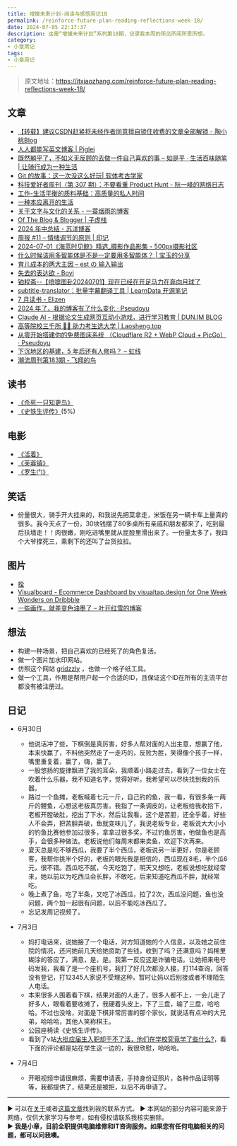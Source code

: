 ```yaml
---
title: 增援未来计划-阅读与感悟周记18
permalink: /reinforce-future-plan-reading-reflections-week-18/
date: 2024-07-05 22:17:37
description: 这是“增援未来计划”系列第18期，记录我本周的所见所闻所思所想。
category:
- 小章周记
tags:
- 小章周记
---
```


> 原文地址：<https://itxiaozhang.com/reinforce-future-plan-reading-reflections-week-18/>

## 文章

- [【转载】建议CSDN赶紧将未经作者同意擅自锁住收费的文章全部解锁 - 陶小桃Blog](https://www.52txr.cn/2024/csdnblockVIP.html)
- [人人都能写英文博客 | Piglei](https://www.piglei.com/articles/everyone-can-write-eng-blog/)
- [既然躺平了，不如义无反顾的去做一件自己喜欢的事 – 如是乎 · 生活百味随笔 | 让骑行成为一种生活](http://rushihu.com/archives/1451?)
- [Git 的故事：这一次没这么好玩| 软体考古学家](https://blog.brachiosoft.com/posts/git/)
- [科技爱好者周刊（第 307 期）：不要看重 Product Hunt - 阮一峰的网络日志](http://www.ruanyifeng.com/blog/2024/07/weekly-issue-307.html)
- [工作-生活平衡的质料基础：高质量的私人时间](https://stephenleng.com/cn/the-material-basis-for-work-life-balance/)
- [一种本应离开的生活](https://stephenleng.com/cn/a-life-that-should-have-been-left-behind/?utm_source=blogfinder)
- [关于文字与文化的关系 - 一蓑烟雨的博客](https://easyf12.top/posts/6286e655/?utm_source=blogfinder)
- [Of The Blog & Blogger | 子虚栈](https://blog.si-on.top/about/)
- [2024 年中总结 - 苏洋博客](https://soulteary.com/2024/06/30/2024-mid-year-summary.html?utm_source=blogfinder#%E6%95%B0%E5%AD%97%E5%8C%96%E9%A2%86%E5%9F%9F%E7%9A%84%E5%88%9B%E4%B8%9A)
- [周报 #11 – 情绪调节的原则 | 印记](https://yinji.org/5267.html?utm_source=blogfinder)
- [2024-07-01《海蓝时见鲸》精选_摄影作品影集 - 500px摄影社区](https://500px.com.cn/community/set/829dfc4b7f6e4e388f63ac10e48a831f/details)
- [什么时候该用多智能体是不是一定要用多智能体？ | 宝玉的分享](https://baoyu.io/blog/ai/when-to-use-multi-agent-systems-or-cot)
- [育儿成本的两大主因 – est の 输入输出](https://blog.est.im/2024/stderr-13)
- [失去的表达欲 - Boyi](https://www.boyilu.com/lost-desire-to-express)
- [铂程斋--【喷嚏图卦20240701】现在已经在开足马力在奔向月球了](https://www.dapenti.com/blog/more.asp?name=xilei&id=179593)
- [subtitle-translator：批量字幕翻译工具 | LearnData 开源笔记](https://newzone.top/apps/devdocs/subtitle-translator.html)
- [7 月读书 - Elizen](https://elizen.me/posts/2024/06/july-reading-plan/)
- [2024 年了，我的博客有了什么变化 · Pseudoyu](https://www.pseudoyu.com/zh/2024/06/29/what_changed_in_my_blog_2024/)
- [Claude AI - 根据论文生成网页互动小游戏，进行学习教育 | DUN.IM BLOG](https://blog.dun.im/anonymous/claude-ai-post-paper-to-mini-web-game.html)
- [高等院校三千所 👨‍🎓 助力考生选大学 | Laosheng.top](https://laosheng.top/fuwu/yuanxiao)
- [从零开始搭建你的免费图床系统 （Cloudflare R2 + WebP Cloud + PicGo） · Pseudoyu](https://www.pseudoyu.com/zh/2024/06/30/free_image_hosting_system_using_r2_webp_cloud_and_picgo/)
- [下沉地区的基建，5 年后还有人修吗？ – 虹线](https://1q43.blog/post/6031)
- [潮流周刊第183期 - 飞翔的鸟](https://weekly.tw93.fun/posts/183-%E9%A3%9E%E7%BF%94%E7%9A%84%E9%B8%9F/)

## 读书

- [《杀死一只知更鸟》](https://book.douban.com/subject/6781808/)
- [《史铁生评传》](https://book.douban.com/subject/30327272/)(5%)

## 电影

- [《活着》](https://movie.douban.com/subject/1292365/)
- [《芙蓉镇》](https://movie.douban.com/subject/1297880/)
- [《罗生门》](https://movie.douban.com/subject/1291879/)

## 笑话

- 份量很大，骑手开大挂来的，和我说先把菜拿走，米饭在另一辆卡车上量真的很多。我今天点了一份，30块钱摆了80多桌所有亲戚和朋友都来了，吃到最后扶墙走！！肉很嫩，刚吃进嘴里就从屁股里滑出来了。一份量太多了，我四个大爷撑死三，乘剩下的还叫了台货拉拉。

## 图片

- [拴](https://500px.com.cn/community/set/3cda45a9c229418082e9b6e9b7ec8f7c/details)
- [Visualboard - Ecommerce Dashboard by visualtap.design for One Week Wonders on Dribbble](https://dribbble.com/shots/24461031)
- [一些画作，就差变色油墨了 – 叶开红雪的博客](https://yekaihongxue.com/archives/667)

## 想法

- 构建一种场景，把自己喜欢的已经死了的角色复活。
- 做一个图片加水印网站。
- 仿照这个网站 [gridzzly](https://gridzzly.com/) ，也做一个格子纸工具。
- 做一个工具，作用是帮用户起一个合适的ID，且保证这个ID在所有的主流平台都没有被注册过。

## 日记

- 6月30日
  - 他说话冲了些，下棋倒是真厉害，好多人帮对面的人出主意，想赢了他，本来快赢了，不料他突然走了一走巧的，反败为胜，笑得像个孩子一样，嘴里重复着，赢了，嗨，赢了。
  - 一股悠扬的旋律飘进了我的耳朵，我顺着小路走过去，看到了一位女士在吹着什么乐器，我不知道名字，觉得好听。我希望可以尽快找到我的乐器。
  - 路过一个鱼摊，老板喊着七元一斤，自己钓的鱼，我一看，有很多条一两斤的鲤鱼，心想这老板真厉害。我指了一条调皮的，让老板给我收拾下，老板开膛破肚，挖出了下水，然后让我看，这个是苦胆，还全乎着，好些人不会弄，把苦胆弄破，鱼就变味儿了，我说老板专业，老板说大大小小的钓鱼比赛他参加过很多，拿拿过很多奖，不过钓鱼厉害，他做鱼也是高手，会很多种做法。老板说他们每周末都来卖鱼，欢迎下次再来。
  - 夏天总是吃不够西瓜，我要了半个西瓜，老板说另一半更好，你是老顾客，我帮你挑半个好的，老板的眼光我是相信的，西瓜现在8毛，半个瓜6元，很不错。西瓜吃不腻，今天吃饱了，明天又想吃，老板说想吃就经常来，她以前以为吃西瓜会长胖，不敢吃，后来知道吃西瓜不胖，就经常吃。
  - 晚上煮了鱼，吃了半条，又吃了冰西瓜，拉了2次，西瓜没问题，鱼也没问题，两个加一起很有问题，以后不能吃冰西瓜了。
  - 忘记发周记视频了。

- 7月3日
  - 妈打电话来，说她接了一个电话，对方知道她的个人信息，以及她之前住院的情况，还问她前几天给她资助了些钱，收到了吗？还满意吗？妈稀里糊涂的答应了，满意，是，是。我第一反应这是诈骗电话。让她把来电号码发我，我看了是一个座机号，我打了好几次都没人接，打114查询，回答没有登记，打12345人家说不受理这种，暂时让妈以后别接或者不理陌生人电话。
  - 本来很多人围着看下棋，结果对面的人走了，很多人都不上，一会儿走了好多人，眼看着要收摊了，我硬着头皮上，下了三盘，输了三盘，哈哈哈。不过也没啥，对面是下棋非常厉害的那个家伙，就说话有点冲的大兄弟，哈哈哈，其他人笑称棋王。
  - 公园座椅读《史铁生评传》。
  - 看到了v站[大批应届生入职却干不了活，他们在学校究竟学了些什么?](https://www.v2ex.com/t/1054421#)，看下面的评论都是站在学生这一边的，我很欣慰，哈哈哈。

- 7月4日
  - 开眼视频申请很麻烦，需要申请表，手持身份证照片，各种作品证明等等，我都提供了，结果还是被拒，以后不再申请了。

---
▶ 可以在[关于](https://itxiaozhang.com/about/)或者[这篇文章](https://itxiaozhang.com/about-computer-repair-services-with-me/)找到我的联系方式。
▶ 本网站的部分内容可能来源于网络，仅供大家学习与参考，如有侵权请联系我核实删除。  
▶ **我是小章，目前全职提供电脑维修和IT咨询服务。如果您有任何电脑相关的问题，都可以问我噢。**  
